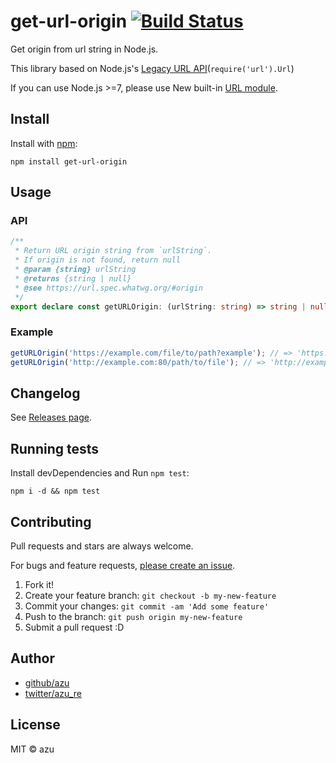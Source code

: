 # get-url-origin [![Build Status](https://travis-ci.org/azu/node-get-url-origin.svg?branch=master)](https://travis-ci.org/azu/node-get-url-origin)

Get origin from url string in Node.js.

This library based on Node.js's [Legacy URL API](https://nodejs.org/api/url.html#url_legacy_url_api "Legacy URL API")(`require('url').Url`)

If you can use Node.js >=7, please use New built-in [URL module](https://nodejs.org/api/url.html#url_url_origin).

## Install

Install with [npm](https://www.npmjs.com/):

    npm install get-url-origin

## Usage

### API

```ts
/**
 * Return URL origin string from `urlString`.
 * If origin is not found, return null
 * @param {string} urlString
 * @returns {string | null}
 * @see https://url.spec.whatwg.org/#origin
 */
export declare const getURLOrigin: (urlString: string) => string | null;
```

### Example

```ts
getURLOrigin('https://example.com/file/to/path?example'); // => 'https://example.com'
getURLOrigin('http://example.com:80/path/to/file'); // => 'http://example.com:80'
```

## Changelog

See [Releases page](https://github.com/azu/node-get-url-origin/releases).

## Running tests

Install devDependencies and Run `npm test`:

    npm i -d && npm test

## Contributing

Pull requests and stars are always welcome.

For bugs and feature requests, [please create an issue](https://github.com/azu/node-get-url-origin/issues).

1. Fork it!
2. Create your feature branch: `git checkout -b my-new-feature`
3. Commit your changes: `git commit -am 'Add some feature'`
4. Push to the branch: `git push origin my-new-feature`
5. Submit a pull request :D

## Author

- [github/azu](https://github.com/azu)
- [twitter/azu_re](https://twitter.com/azu_re)

## License

MIT © azu
